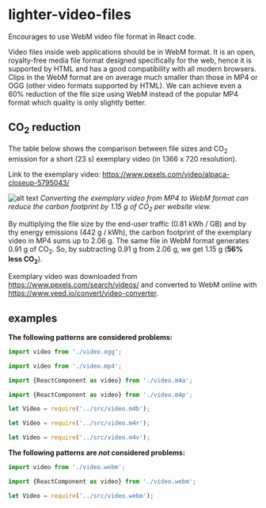 # lighter-video-files

Encourages to use WebM video file format in React code.

Video files inside web applications should be in WebM format. It is an open, royalty-free media file format designed specifically for the web, hence it is supported by HTML and has a good compatibility with all modern browsers. Clips in the WebM format are on average much smaller than those in MP4 or OGG (other video formats supported by HTML). We can achieve even a 60% reduction of the file size using WebM instead of the popular MP4 format which quality is only slightly better.

## CO<sub>2</sub> reduction

The table below shows the comparison between file sizes and CO<sub>2</sub> emission for a short (23 s) exemplary video (in 1366 x 720 resolution).

Link to the exemplary video: https://www.pexels.com/video/alpaca-closeup-5795043/

![alt text](https://github.com/martinabab/ec0lint/blob/main/docs/video_table.webp)
_Converting the exemplary video from MP4 to WebM format can reduce the carbon footprint by 1.15 g of CO<sub>2</sub> per website view._

By multiplying the file size by the end-user traffic (0.81 kWh / GB) and by thy energy emissions (442 g / kWh), the carbon footprint of the exemplary video in MP4 sums up to 2.06 g. The same file in WebM format generates 0.91 g of CO<sub>2</sub>. So, by subtracting 0.91 g from 2.06 g, we get 1.15 g (__56% less CO<sub>2</sub>__).

Exemplary video was downloaded from https://www.pexels.com/search/videos/ and converted to WebM online with https://www.veed.io/convert/video-converter.

## examples
__The following patterns are considered problems:__

```js
import video from './video.ogg';
```
```js
import video from './video.mp4';
```
```js
import {ReactComponent as video} from './video.m4a';
```
```js
import {ReactComponent as video} from './video.m4p';
```
```js
let Video = require('../src/video.m4b');
```
```js
let Video = require('../src/video.m4r');
```
```js
let Video = require('../src/video.m4v');
```

__The following patterns are _not_ considered problems:__
```js
import video from './video.webm';
```
```js
import {ReactComponent as video} from './video.webm';
```
```js
let Video = require('../src/video.webm');
```

